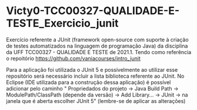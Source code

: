 # Victy0-TCC00327-QUALIDADE-E-TESTE_Exercicio_junit
Exercício referente a JUnit (framework open-source com suporte à criação de testes automatizados na linguagem de programação Java) da disciplina da UFF TCC00327 - QUALIDADE E TESTE de 2021.1. 
Tendo como referência o repoitório https://github.com/vaniacourses/intro_junit


Para a aplicação foi utilizada o JUnit 5 e possivelmente ao utilizar esse repositório será necessário incluir a lista biblioteca referente ao JUnit.
No Eclipse (IDE utilizada para a construção dessa aplicação) é possível adicionar pelo caminho " Propriedados do projeto -> Java Build Path -> ModulePath/ClassPath (depende da versão) -> Add Library... -> JUnit -> na janela que é aberta escolher JUnit 5" (lembre-se de aplicar as alterações)
